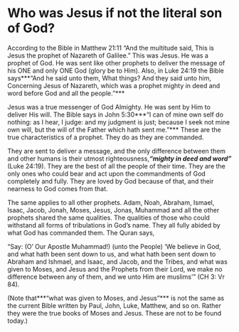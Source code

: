 Who was Jesus if not the literal son of God?
============================================

According to the Bible in Matthew 21:11 “And the multitude said, This is
Jesus the prophet of Nazareth of Galilee.” This was Jesus. He was a
prophet of God. He was sent like other prophets to deliver the message
of his ONE and only ONE God (glory be to Him). Also, in Luke 24:19 the
Bible says***“And he said unto them, What things? And they said unto
him, Concerning Jesus of Nazareth, which was a prophet mighty in deed
and word before God and all the people.”***

Jesus was a true messenger of God Almighty. He was sent by Him to
deliver His will. The Bible says in John 5:30***“I can of mine own self
do nothing: as I hear, I judge: and my judgment is just; because I seek
not mine own will, but the will of the Father which hath sent me.”***
These are the true characteristics of a prophet. They do as they are
commanded.

They are sent to deliver a message, and the only difference between them
and other humans is their utmost righteousness,***“mighty in deed and
word”*** (Luke 24:19). They are the best of all the people of their
time. They are the only ones who could bear and act upon the
commandments of God completely and fully. They are loved by God because
of that, and their nearness to God comes from that.

The same applies to all other prophets. Adam, Noah, Abraham, Ismael,
Isaac, Jacob, Jonah, Moses, Jesus, Jonas, Muhammad and all the other
prophets shared the same qualities. The qualities of those who could
withstand all forms of tribulations in God’s name. They all fully abided
by what God has commanded them. The Quran says,

“Say: (O’ Our Apostle Muhammad!) (unto the People) ‘We believe in God,
and what hath been sent down to us, and what hath been sent down to
Abraham and Ishmael, and Isaac, and Jacob, and the Tribes, and what was
given to Moses, and Jesus and the Prophets from their Lord, we make no
difference between any of them, and we unto Him are muslims’” (CH 3: Vr
84).

(Note that***“what was given to Moses, and Jesus”*** is not the same as
the current Bible written by Paul, John, Luke, Matthew, and so on.
Rather they were the true books of Moses and Jesus. These are not to be
found today.)



